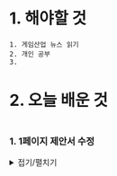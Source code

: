 # 1. 해야할 것
```
1. 게임산업 뉴스 읽기
2. 개인 공부
3.
```


# 2. 오늘 배운 것
```

```
### 1. 1페이지 제안서 수정
<details>
<summary>접기/펼치기</summary>


# 3. 개선
```

```

# 4. 느낀점
```

```



